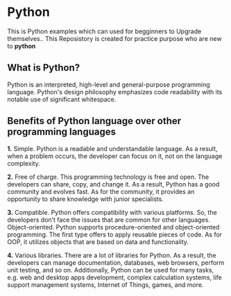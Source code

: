 # Python
This is Python examples which can used for begginners to Upgrade themselves..
This Reposistory is created for practice purpose who are new to **python**

## What is Python?
Python is an interpreted, high-level and general-purpose programming language. Python's design philosophy emphasizes code readability with its notable use of significant whitespace.

## Benefits of Python language over other programming languages

**1.** Simple. Python is a readable and understandable language. As a result, when a problem occurs, the developer can focus on it, not on the language complexity.

**2.** Free of charge. This programming technology is free and open. The developers can share, copy, and change it. As a result, Python has a good community and evolves fast. As for the community, it provides an opportunity to share knowledge with junior specialists.

**3.** Compatible. Python offers compatibility with various platforms. So, the developers don’t face the issues that are common for other languages.
Object-oriented. Python supports procedure-oriented and object-oriented programming. The first type offers to apply reusable pieces of code. As for OOP, it utilizes objects that are based on data and functionality.

**4.** Various libraries. There are a lot of libraries for Python. As a result, the developers can manage documentation, databases, web browsers, perform unit testing, and so on. Additionally, Python can be used for many tasks, e.g. web and desktop apps development, complex calculation systems, life support management systems, Internet of Things, games, and more.
